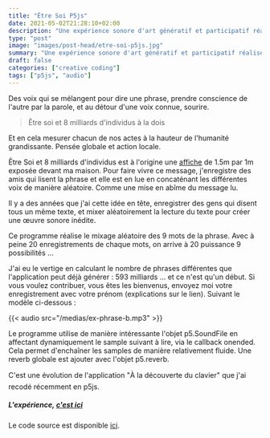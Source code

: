 ```yaml
---
title: "Être Soi P5js"
date: 2021-05-02T21:28:10+02:00
description: "Une expérience sonore d'art génératif et participatif réalisée avec p5js, à 600 milliards de possibilités"
type: "post"
image: "images/post-head/etre-soi-p5js.jpg"
summary: "Une expérience sonore d'art génératif et participatif réalisée avec p5js, à 600 milliards de possibilités"
draft: false
categories: ["creative coding"]
tags: ["p5js", "audio"]
---
```


Des voix qui se mélangent pour dire une phrase, prendre conscience de l'autre par la parole, et au détour d'une voix connue, sourire.

> Être soi et 8 milliards d'individus à la dois

Et en cela mesurer chacun de nos actes à la hauteur de l'humanité grandissante. Pensée globale et action locale.

Être Soi et 8 milliards d'individus est à l'origine une [affiche](/blog/affiche-2020-10-etre-soi) de 1.5m par 1m exposée devant ma maison. Pour faire vivre ce message, j'enregistre des amis qui lisent la phrase et elle est en lue en concaténant les différentes voix de manière aléatoire. Comme une mise en abîme du message lu.

Il y a des années que j'ai cette idée en tête, enregistrer des gens qui disent tous un même texte, 
et mixer aléatoirement la lecture du texte pour créer une œuvre sonore inédite. 

Ce programme réalise le mixage aléatoire des 9 mots de la phrase. Avec à peine 20 enregistrements de chaque mots, 
on arrive à 20 puissance 9 possibilités ... 

J'ai eu le vertige en calculant le nombre de phrases différentes que l'application peut déjà générer : 593 milliards ... et ce n'est qu'un début. Si vous voulez contribuer, vous êtes les bienvenus, envoyez moi votre enregistrement avec votre prénom (explications sur le lien). Suivant le modèle ci-dessous :

{{< audio src="/medias/ex-phrase-b.mp3" >}}

Le programme utilise de manière intéressante l'objet p5.SoundFile en affectant dynamiquement le sample suivant à lire, via le callback onended.
Cela permet d'enchaîner les samples de manière relativement fluide. Une reverb globale est ajouter avec l'objet p5.reverb. 

C'est une évolution de l'application "À la découverte du clavier" que j'ai recodé récemment en p5js. 

##### L'expérience, [c'est ici](https://gueulomaton.org/p5js/etre-soi/)

Le code source est disponible [ici](https://gitlab.com/giloop-projects/p5js-sketches "source p5js"). 


